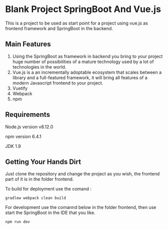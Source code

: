 # Blank Project SpringBoot And Vue.js

This is a project to be used as start point for a project using vue.js as frontend framework and SpringBoot in the backend.

## Main Features

1. Using the SpringBoot as framework in backend you bring to your project huge number of possibilities of a mature technology used by a lot of technologies in the world. 
2. Vue.js is a an incrementally adoptable ecosystem that scales between a library and a full-featured framework, it will bring all features of a modern Javascript frontend to your project.
3. Vuetify
4. Webpack
5. npm


## Requirements

Node.js  version v8.12.0

npm version 6.4.1

JDK 1.9

## Getting Your Hands Dirt

Just clone the repository and change the project as you wish, the frontend part of it is in the folder frontend.

To build for deployment use the comand :
```
gradlew webpack clean build 
```

For development use the comannd below in the folder frontend, then use start the SpringBoot in the  IDE that you like.
```
npm run dev 
```

